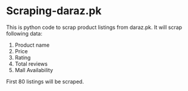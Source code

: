 # Scraping-daraz.pk
This is python code to scrap product listings from daraz.pk.
It will scrap following data:
  1) Product name
  2) Price
  3) Rating
  4) Total reviews 
  5) Mall Availability
  
First 80 listings will be scraped.
